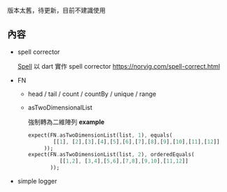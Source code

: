 版本太舊，待更新，目前不建識使用

## 內容
- spell corrector 

  [Spell] 以 dart 實作 spell corrector https://norvig.com/spell-correct.html
- FN
  - head / tail / count / countBy / unique / range
  - asTwoDimensionalList 

    強制轉為二維陣列
    __example__
    ```dart
    expect(FN.asTwoDimensionList(list, 1), equals(
            [[1], [2],[3],[4],[5],[6],[7],[8],[9],[10],[11],[12]]
         ));
    expect(FN.asTwoDimensionList(list, 2), orderedEquals(
              [[1,2], [3,4],[5,6],[7,8],[9,10],[11,12]]
           ));
    ```
- simple logger


[Spell]:./lib/src/common.spell.dart